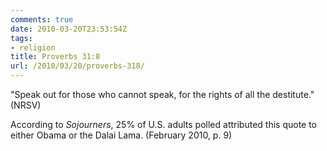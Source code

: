 ```yaml
---
comments: true
date: 2010-03-20T23:53:54Z
tags:
- religion
title: Proverbs 31:8
url: /2010/03/20/proverbs-318/
---
```


<p>"Speak out for those who cannot speak, for the rights of all the destitute." (NRSV)</p>
<p>According to <em>Sojourners</em>, 25% of U.S. adults polled attributed this quote to either Obama or the Dalai Lama. (February 2010, p. 9)</p>
